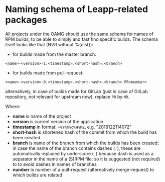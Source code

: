 # Naming schema of Leapp-related packages

All projects under the OAMG should use the same schema for names of RPM builds,
to be able to simply and fast find specific builds. The schema itself looks
like that (NVR without %{dist}):

- for builds made from the master branch:
```
<name>-<version>-1.<timestamp>.<short-hash>.<branch>
```
- for builds made from pull-request:
```
<name>-<version>-0.<timestamp>.<short-hash>.<branch>.PR<number>
```
alternatively, in case of builds made for GitLab (just in case of GitLab
repository, not relevant for upstream now), replace `PR` by `MR`.

Where:
- **name** is name of the project
- **version** is current version of the application
- **timestamp** in format: `+%Y%m%d%H%MZ`, e.g. "201812211407Z"
- **short-hash** is shortened hash of the commit from which the build has been
  created
- **branch** is name of the branch from which the builds has been created;
  in case the name of the branch contains dashes (`-`), these are automatically
  replaced by underscore (`_`) because dash is used as a separator in the name
  of a (S)RPM file; so it is suggested (not required) to to avoid dashes
  in names of branches
- **number** is number of a pull-request (alternatively merge-request) to which
  builds are related

